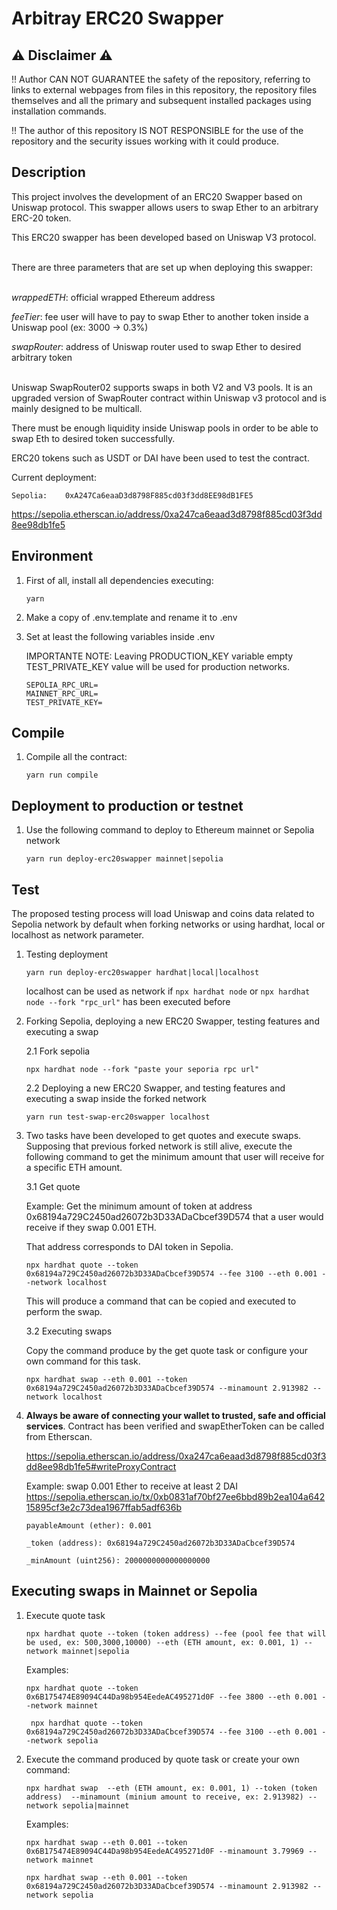 # Arbitray ERC20 Swapper

## :warning: Disclaimer :warning:

:bangbang: Author CAN NOT GUARANTEE the safety of the repository, referring to links to external webpages from files in this repository, the repository files themselves and all the primary and subsequent installed packages using installation commands.

:bangbang: The author of this repository IS NOT RESPONSIBLE for the use of the repository and the security issues working with it could produce.

## Description

This project involves the development of an ERC20 Swapper based on Uniswap protocol. This swapper allows users to swap Ether to an arbitrary ERC-20 token.

This ERC20 swapper has been developed based on Uniswap V3 protocol.

<br>
There are three parameters that are set up when deploying this swapper:
<br><br>

_wrappedETH_: official wrapped Ethereum address

_feeTier_: fee user will have to pay to swap Ether to another token inside a Uniswap pool (ex: 3000 -> 0.3%)

_swapRouter_: address of Uniswap router used to swap Ether to desired arbitrary token
<br><br>

Uniswap SwapRouter02 supports swaps in both V2 and V3 pools. It is an upgraded version of SwapRouter contract within Uniswap v3 protocol and is mainly designed to be multicall.

There must be enough liquidity inside Uniswap pools in order to be able to swap Eth to desired token successfully.

ERC20 tokens such as USDT or DAI have been used to test the contract.

Current deployment:

    Sepolia:    0xA247Ca6eaaD3d8798F885cd03f3dd8EE98dB1FE5

https://sepolia.etherscan.io/address/0xa247ca6eaad3d8798f885cd03f3dd8ee98db1fe5

## Environment

1. First of all, install all dependencies executing:

   ```
   yarn
   ```

2. Make a copy of .env.template and rename it to .env

3. Set at least the following variables inside .env

   IMPORTANTE NOTE: Leaving PRODUCTION_KEY variable empty TEST_PRIVATE_KEY value will be used for production networks.

   ```
   SEPOLIA_RPC_URL=
   MAINNET_RPC_URL=
   TEST_PRIVATE_KEY=
   ```

## Compile

1. Compile all the contract:

   ```
   yarn run compile
   ```

## Deployment to production or testnet

1. Use the following command to deploy to Ethereum mainnet or Sepolia network

   ```
   yarn run deploy-erc20swapper mainnet|sepolia
   ```

## Test

The proposed testing process will load Uniswap and coins data related to Sepolia network by default when forking networks or using hardhat, local or localhost as network parameter.

1.  Testing deployment

    ```
    yarn run deploy-erc20swapper hardhat|local|localhost
    ```

    localhost can be used as network if `npx hardhat node` or `npx hardhat node --fork "rpc_url"` has been executed before

2.  Forking Sepolia, deploying a new ERC20 Swapper, testing features and executing a swap

    2.1 Fork sepolia

    ```
    npx hardhat node --fork "paste your seporia rpc url"
    ```

    2.2 Deploying a new ERC20 Swapper, and testing features and executing a swap inside the forked network

    ```
    yarn run test-swap-erc20swapper localhost
    ```

3.  Two tasks have been developed to get quotes and execute swaps. Supposing that previous forked network is still alive, execute the following command to get the minimum amount that user will receive for a specific ETH amount.

    3.1 Get quote

    Example: Get the minimum amount of token at address 0x68194a729C2450ad26072b3D33ADaCbcef39D574 that a user would receive if they swap 0.001 ETH.

    That address corresponds to DAI token in Sepolia.

    ```
    npx hardhat quote --token 0x68194a729C2450ad26072b3D33ADaCbcef39D574 --fee 3100 --eth 0.001 --network localhost
    ```

    This will produce a command that can be copied and executed to perform the swap.

    3.2 Executing swaps

    Copy the command produce by the get quote task or configure your own command for this task.

    ```
    npx hardhat swap --eth 0.001 --token 0x68194a729C2450ad26072b3D33ADaCbcef39D574 --minamount 2.913982 --network localhost
    ```

4.  **Always be aware of connecting your wallet to trusted, safe and official services**. Contract has been verified and swapEtherToken can be called from Etherscan.

    https://sepolia.etherscan.io/address/0xa247ca6eaad3d8798f885cd03f3dd8ee98db1fe5#writeProxyContract

    Example: swap 0.001 Ether to receive at least 2 DAI
    https://sepolia.etherscan.io/tx/0xb0831af70bf27ee6bbd89b2ea104a64215895cf3e2c73dea1967ffab5adf636b

        payableAmount (ether): 0.001

        _token (address): 0x68194a729C2450ad26072b3D33ADaCbcef39D574

        _minAmount (uint256): 2000000000000000000

## Executing swaps in Mainnet or Sepolia

1. Execute quote task

   ```
   npx hardhat quote --token (token address) --fee (pool fee that will be used, ex: 500,3000,10000) --eth (ETH amount, ex: 0.001, 1) --network mainnet|sepolia
   ```

   Examples:

   ```
   npx hardhat quote --token 0x6B175474E89094C44Da98b954EedeAC495271d0F --fee 3800 --eth 0.001 --network mainnet
   ```

   ```
    npx hardhat quote --token 0x68194a729C2450ad26072b3D33ADaCbcef39D574 --fee 3100 --eth 0.001 --network sepolia
   ```

2. Execute the command produced by quote task or create your own command:

   ```
   npx hardhat swap  --eth (ETH amount, ex: 0.001, 1) --token (token address)  --minamount (minium amount to receive, ex: 2.913982) --network sepolia|mainnet
   ```

   Examples:

   ```
   npx hardhat swap --eth 0.001 --token 0x6B175474E89094C44Da98b954EedeAC495271d0F --minamount 3.79969 --network mainnet
   ```

   ```
   npx hardhat swap --eth 0.001 --token 0x68194a729C2450ad26072b3D33ADaCbcef39D574 --minamount 2.913982 --network sepolia
   ```
